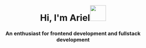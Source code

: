 <h1 align="center">Hi, I'm Ariel<img src="https://giphy.com/embed/QUWkevP5G8qEWOpOag" width="50"></h1>
<h3 align="center">An enthusiast for frontend development and fullstack development</h3>
<!---
arielkwak/arielkwak is a ✨ special ✨ repository because its `README.md` (this file) appears on your GitHub profile.
You can click the Preview link to take a look at your changes.
--->
